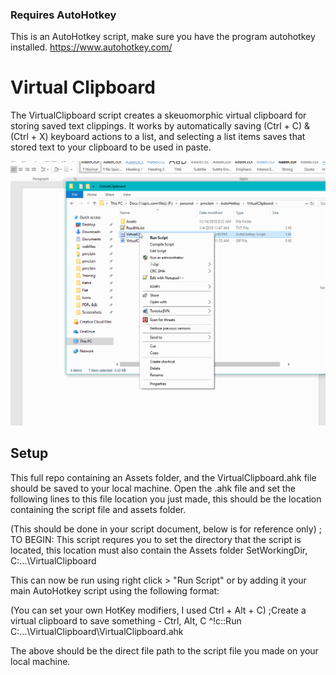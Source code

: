 ### Requires AutoHotkey
This is an AutoHotkey script, make sure you have the program autohotkey installed. https://www.autohotkey.com/

# Virtual Clipboard
The VirtualClipboard script creates a skeuomorphic virtual clipboard for storing saved text clippings. 
It works by automatically saving (Ctrl + C) & (Ctrl + X) keyboard actions to a list, 
and selecting a list items saves that stored text to your clipboard to be used in paste.

![Demo](/VirtualClipboard.gif)

## Setup
This full repo containing an Assets folder, and the VirtualClipboard.ahk file should be saved to your local machine.
Open the .ahk file and set the following lines to this file location you just made, this should be the location containing the script file and assets folder.

(This should be done in your script document, below is for reference only)
; TO BEGIN: This script requres you to set the directory that the script is located, this location must also contain the Assets folder
SetWorkingDir, C:\...\VirtualClipboard

This can now be run using right click > "Run Script" or by adding it your main AutoHotkey script using the following format:

(You can set your own HotKey modifiers, I used Ctrl + Alt + C)
;Create a virtual clipboard to save something - Ctrl, Alt, C
^!c::Run C:\...\VirtualClipboard\VirtualClipboard.ahk

The above should be the direct file path to the script file you made on your local machine.
